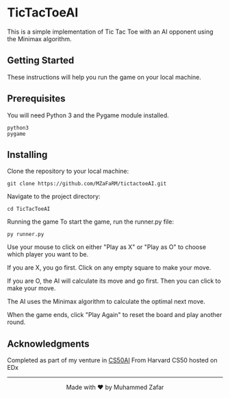 # TicTacToeAI
This is a simple implementation of Tic Tac Toe with an AI opponent using the Minimax algorithm.

## Getting Started
These instructions will help you run the game on your local machine.

## Prerequisites
You will need Python 3 and the Pygame module installed.
```
python3
pygame
```

## Installing
Clone the repository to your local machine:
```
git clone https://github.com/MZaFaRM/tictactoeAI.git
```
Navigate to the project directory:
```
cd TicTacToeAI
```
Running the game
To start the game, run the runner.py file:
```
py runner.py
```
Use your mouse to click on either "Play as X" or "Play as O" to choose which player you want to be.

If you are X, you go first. Click on any empty square to make your move.

If you are O, the AI will calculate its move and go first. Then you can click to make your move.

The AI uses the Minimax algorithm to calculate the optimal next move.

When the game ends, click "Play Again" to reset the board and play another round.


## Acknowledgments
Completed as part of my venture in [CS50AI](https://learning.edx.org/course/course-v1:HarvardX+CS50AI+1T2020/home) From Harvard CS50 hosted on EDx

---

<center>
Made with ♥ by Muhammed Zafar
</center>